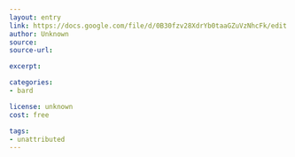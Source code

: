 ```yaml
---
layout: entry
link: https://docs.google.com/file/d/0B30fzv28XdrYb0taaGZuVzNhcFk/edit
author: Unknown
source:
source-url:

excerpt:

categories:
- bard

license: unknown
cost: free

tags:
- unattributed
---
```

